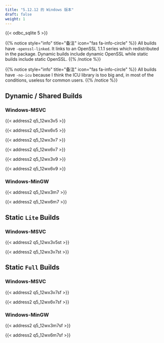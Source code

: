 ```yaml
---
title: "5.12.12 的 Windows 版本"
draft: false
weight: 1
---
```


{{< odbc_sqlite 5 >}}

{{% notice style="info" title="备注"  icon="fas fa-info-circle" %}}
All builds have `-openssl-linked`. It links to an OpenSSL 1.1.1 series which redistributed in the package. Dynamic builds include dynamic OpenSSL while static builds include static OpenSSL.
{{% /notice %}}

{{% notice style="info" title="备注"  icon="fas fa-info-circle" %}}
All builds have `-no-icu` because I think the ICU library is too big and, in most of the conditions, useless for common users.
{{% /notice %}}

## Dynamic / Shared Builds

### Windows-MSVC

{{< address2 q5_12wx3v5 >}}

{{< address2 q5_12wx6v5 >}}

{{< address2 q5_12wx3v7 >}}

{{< address2 q5_12wx6v7 >}}

{{< address2 q5_12wx3v9 >}}

{{< address2 q5_12wx6v9 >}}

### Windows-MinGW

{{< address2 q5_12wx3m7 >}}

{{< address2 q5_12wx6m7 >}}

## Static `Lite` Builds

### Windows-MSVC

{{< address2 q5_12wx3v5st >}}

{{< address2 q5_12wx3v7st >}}

## Static `Full` Builds

### Windows-MSVC

{{< address2 q5_12wx3v7sf >}}

{{< address2 q5_12wx6v7sf >}}

### Windows-MinGW

{{< address2 q5_12wx3m7sf >}}

{{< address2 q5_12wx6m7sf >}}
